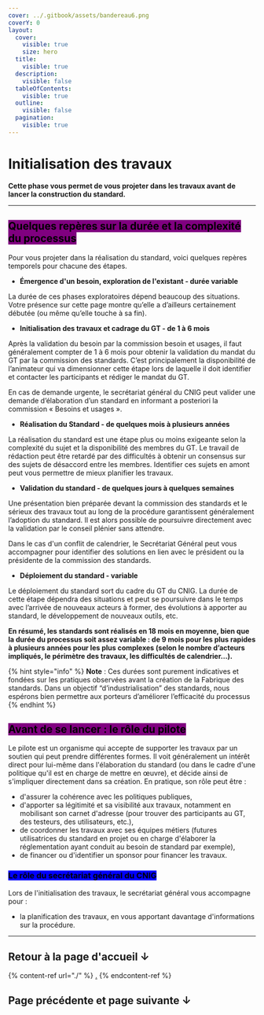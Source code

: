 ```yaml
---
cover: ../.gitbook/assets/bandereau6.png
coverY: 0
layout:
  cover:
    visible: true
    size: hero
  title:
    visible: true
  description:
    visible: false
  tableOfContents:
    visible: true
  outline:
    visible: false
  pagination:
    visible: true
---
```


# Initialisation des travaux

**Cette phase vous permet de vous projeter dans les travaux avant de lancer la construction du standard.**

***

## <mark style="background-color:purple;">Quelques repères sur la durée et la complexité du processus</mark> <a href="#docs-internal-guid-83c04feb-7fff-03ff-6e5d-f35d999c09a2" id="docs-internal-guid-83c04feb-7fff-03ff-6e5d-f35d999c09a2"></a>

Pour vous projeter dans la réalisation du standard, voici quelques repères temporels pour chacune des étapes.

* **Émergence d'un besoin, exploration de l'existant - durée variable**&#x20;

La durée de ces phases exploratoires dépend beaucoup des situations. Votre présence sur cette page montre qu’elle a d’ailleurs certainement débutée (ou même qu’elle touche à sa fin).

* **Initialisation des travaux et cadrage du GT - de 1 à 6 mois**

Après la validation du besoin par la commission besoin et usages, il faut généralement compter de 1 à 6 mois pour obtenir la validation du mandat du GT par la commission des standards. C’est principalement la disponibilité de l’animateur qui va dimensionner cette étape lors de laquelle il doit identifier et contacter les participants et rédiger le mandat du GT.

En cas de demande urgente, le secrétariat général du CNIG peut valider une demande d’élaboration d’un standard en informant a posteriori la commission « Besoins et usages ».

* **Réalisation du Standard - de quelques mois à plusieurs années**&#x20;

La réalisation du standard est une étape plus ou moins exigeante selon la complexité du sujet et la disponibilité des membres du GT. Le travail de rédaction peut être retardé par des difficultés à obtenir un consensus sur des sujets de désaccord entre les membres. Identifier ces sujets en amont peut vous permettre de mieux planifier les travaux.&#x20;

* **Validation du standard - de quelques jours à quelques semaines**

Une présentation bien préparée devant la commission des standards et le sérieux des travaux tout au long de la procédure garantissent généralement l’adoption du standard. Il est alors possible de poursuivre directement avec la validation par le conseil plénier sans attendre.

Dans le cas d'un conflit de calendrier, le Secrétariat Général peut vous accompagner pour identifier des solutions en lien avec le président ou la présidente de la commission des standards.&#x20;

* **Déploiement du standard - variable**

Le déploiement du standard sort du cadre du GT du CNIG. La durée de cette étape dépendra des situations et peut se poursuivre dans le temps avec l’arrivée de nouveaux acteurs à former, des évolutions à apporter au standard, le développement de nouveaux outils, etc.&#x20;



**En résumé, les standards sont réalisés en 18 mois en moyenne, bien que la durée du processus soit assez variable : de 9 mois pour les plus rapides à plusieurs années pour les plus complexes (selon le nombre d’acteurs impliqués, le périmètre des travaux, les difficultés de calendrier…).**&#x20;

{% hint style="info" %}
**Note** : Ces durées sont purement indicatives et fondées sur les pratiques observées avant la création de la Fabrique des standards. Dans un objectif “d’industrialisation” des standards, nous espérons bien permettre aux porteurs d’améliorer l’efficacité du processus
{% endhint %}

## <mark style="background-color:purple;">Avant de se lancer : le rôle du pilote</mark>&#x20;

Le pilote est un organisme qui accepte de supporter les travaux par un soutien qui peut prendre différentes formes. Il voit généralement un intérêt direct pour lui-même dans l'élaboration du standard (ou dans le cadre d'une politique qu'il est en charge de mettre en œuvre), et décide ainsi de s'impliquer directement dans sa création. En pratique, son rôle peut être :&#x20;

* d'assurer la cohérence avec les politiques publiques,
* d'apporter sa légitimité et sa visibilité aux travaux, notamment en mobilisant son carnet d'adresse (pour trouver des participants au GT, des testeurs, des utilisateurs, etc.),&#x20;
* de coordonner les travaux avec ses équipes métiers (futures utilisatrices du standard en projet ou en charge d'élaborer la réglementation ayant conduit au besoin de standard par exemple),
* de financer ou d'identifier un sponsor pour financer les travaux.

### <mark style="background-color:blue;">Le rôle du secrétariat général du CNIG</mark>

Lors de l'initialisation des travaux, le secrétariat général vous accompagne pour :&#x20;

* la planification des travaux, en vous apportant davantage d'informations sur la procédure.

***



## Retour à la page d'accueil ↓

{% content-ref url="./" %}
[.](./)
{% endcontent-ref %}

## Page précédente et page suivante ↓
